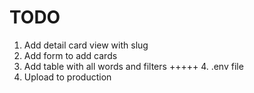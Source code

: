 # TODO
1. Add detail card view with slug
2. Add form to add cards
3. Add table with all words and filters
+++++ 4. .env file
5. Upload to production

